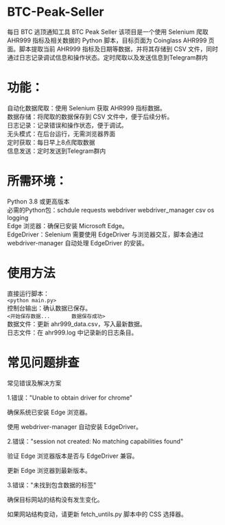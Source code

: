 # BTC-Peak-Seller
每日 BTC 逃顶通知工具 BTC Peak Seller
该项目是一个使用 Selenium 爬取 AHR999 指标及相关数据的 Python 脚本，目标页面为 Coinglass AHR999 页面。脚本提取当前 AHR999 指标及日期等数据，并将其存储到 CSV 文件，同时通过日志记录调试信息和操作状态。定时爬取以及发送信息到Telegram群内    
# 功能：  
自动化数据爬取：使用 Selenium 获取 AHR999 指标数据。  
数据存储：将爬取的数据保存到 CSV 文件中，便于后续分析。  
日志记录：记录错误和操作状态，便于调试。  
无头模式：在后台运行，无需浏览器界面  
定时获取：每日早上8点爬取数据  
信息发送：定时发送到Telegram群内  
# 所需环境：
Python 3.8 或更高版本  
必需的Python包：schdule requests webdriver webdriver_manager csv os logging  
Edge 浏览器：确保已安装 Microsoft Edge。  
EdgeDriver：Selenium 需要使用 EdgeDriver 与浏览器交互，脚本会通过 webdriver-manager 自动处理 EdgeDriver 的安装。
# 使用方法
直接运行脚本：  
`<python main.py>`  
控制台输出：确认数据已保存。  
`<开始保存数据...       数据保存成功>`  
数据文件：更新 ahr999_data.csv，写入最新数据。     
日志文件：在 ahr999.log 中记录新的日志条目。     
# 常见问题排查

常见错误及解决方案

1.错误："Unable to obtain driver for chrome"

确保系统已安装 Edge 浏览器。

使用 webdriver-manager 自动安装 EdgeDriver。

2.错误："session not created: No matching capabilities found"

验证 Edge 浏览器版本是否与 EdgeDriver 兼容。

更新 Edge 浏览器到最新版本。

3.错误："未找到包含数据的标签"

确保目标网站的结构没有发生变化。

如果网站结构变动，请更新 fetch_untils.py 脚本中的 CSS 选择器。
